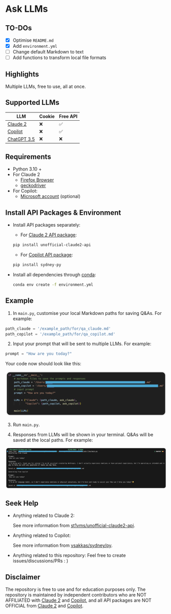 # Ask LLMs

## TO-DOs
- [x] Optimise `README.md`
- [x] Add `environment.yml`
- [ ] Change default Markdown to text
- [ ] Add functions to transform local file formats

## Highlights

Multiple LLMs, free to use, all at once. 

## Supported LLMs

| LLM                                                          | Cookie | Free API |
| ------------------------------------------------------------ | ------ | -------- |
| [Claude 2](https://www.anthropic.com/news/claude-2)          | ❌      | ✅        |
| [Copilot](https://www.microsoft.com/en-au/microsoft-copilot/) | ❌      | ✅        |
| [ChatGPT 3.5](https://openai.com/chatgpt)                    | ❌      | ❌        |

## Requirements

- Python 3.10 +
- For Claude 2
  - [Firefox Browser](https://www.mozilla.org/en-US/firefox/all/)
  - [geckodriver](https://github.com/mozilla/geckodriver)
- For Copilot:
  - [Microsoft account](https://account.microsoft.com/account/manage-my-account)  (optional)

## Install API Packages & Environment

- Install API packages separately:

	- For [Claude 2 API package]([st1vms/unofficial-claude2-api](https://github.com/st1vms/unofficial-claude2-api?tab=readme-ov-file).): 

  ``` bash
  pip install unofficial-claude2-api
  ```

	- For  [Copilot API package]([vsakkas/sydney.py](https://github.com/vsakkas/sydney.py).):

  ``` bash
  pip install sydney-py
  ```

- Install all dependencies through [conda](https://conda.io/projects/conda/en/latest/user-guide/install/index.html):
  ``` bash
  conda env create -f environment.yml
  ```

## Example

1. In `main.py`, customise your local Markdown paths for saving Q&As. For example:

``` python
path_claude = '/example_path/for/qa_claude.md'
path_copilot = '/example_path/for/qa_copilot.md'
```

2. Input your prompt that will be sent to multiple LLMs. For example:
	
``` Python
prompt = "How are you today?"
```

Your code now should look like this:

![example](./pics/example.png)

3. Run `main.py`.

4. Responses from LLMs will be shown in your terminal. Q&As will be saved at the local paths. For example:

![result_example](./pics/result_example.png)

## Seek Help

- Anything related to Claude 2:

  See more information from [st1vms/unofficial-claude2-api](https://github.com/st1vms/unofficial-claude2-api?tab=readme-ov-file).

- Anything related to Copilot:

  See more information from [vsakkas/sydney/py](https://github.com/vsakkas/sydney.py).

- Anything related to this repository:
Feel free to create issues/discussions/PRs : )

## Disclaimer

The repository is free to use and for education purposes only. The repository is maintained by independent contributors who are NOT AFFILIATED with [Claude 2](https://www.anthropic.com/news/claude-2) and [Copilot](https://www.microsoft.com/en-au/microsoft-copilot/), and all API packages are NOT OFFICIAL from [Claude 2](https://www.anthropic.com/news/claude-2) and [Copilot](https://www.microsoft.com/en-au/microsoft-copilot/).
